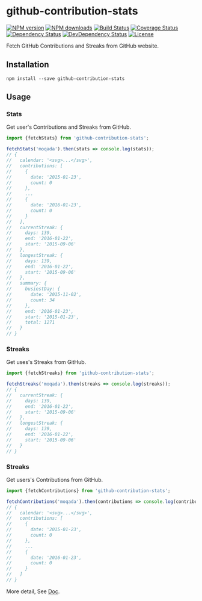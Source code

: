 # github-contribution-stats

[![NPM version][npm-image]][npm-url]
[![NPM downloads][npm-download-image]][npm-download-url]
[![Build Status][travis-image]][travis-url]
[![Coverage Status][codecov-image]][codecov-url]
[![Dependency Status][daviddm-image]][daviddm-url]
[![DevDependency Status][daviddm-dev-image]][daviddm-dev-url]
[![License][license-image]][license-url]

Fetch GitHub Contributions and Streaks from GitHub website.


## Installation

```
npm install --save github-contribution-stats
```


## Usage

### Stats

Get user's Contributions and Streaks from GitHub.

```javascript
import {fetchStats} from 'github-contribution-stats';

fetchStats('moqada').then(stats => console.log(stats));
// {
//   calendar: '<svg>...</svg>',
//   contributions: [
//     {
//       date: '2015-01-23',
//       count: 0
//     },
//     ...
//     {
//       date: '2016-01-23',
//       count: 0
//     }
//   ],
//   currentStreak: {
//     days: 139,
//     end: '2016-01-22',
//     start: '2015-09-06'
//   },
//   longestStreak: {
//     days: 139,
//     end: '2016-01-22',
//     start: '2015-09-06'
//   },
//   summary: {
//     busiestDay: {
//       date: '2015-11-02',
//       count: 34
//     },
//     end: '2016-01-23',
//     start: '2015-01-23',
//     total: 1271
//   }
// }
```


### Streaks

Get uses's Streaks from GitHub.

```javascript
import {fetchStreaks} from 'github-contribution-stats';

fetchStreaks('moqada').then(streaks => console.log(streaks));
// {
//   currentStreak: {
//     days: 139,
//     end: '2016-01-22',
//     start: '2015-09-06'
//   },
//   longestStreak: {
//     days: 139,
//     end: '2016-01-22',
//     start: '2015-09-06'
//   }
// }
```


### Streaks

Get users's Contributions from GitHub.

```javascript
import {fetchContributions} from 'github-contribution-stats';

fetchContributions('moqada').then(contributions => console.log(contributions));
// {
//   calendar: '<svg>...</svg>',
//   contributions: [
//     {
//       date: '2015-01-23',
//       count: 0
//     },
//     ...
//     {
//       date: '2016-01-23',
//       count: 0
//     }
//   ]
// }
```

More detail, See [Doc](https://moqada.github.io/github-contribution-stats/).

[npm-url]: https://www.npmjs.com/package/github-contribution-stats
[npm-image]: https://img.shields.io/npm/v/github-contribution-stats.svg?style=flat-square
[npm-download-url]: https://www.npmjs.com/package/github-contribution-stats
[npm-download-image]: https://img.shields.io/npm/dt/github-contribution-stats.svg?style=flat-square
[travis-url]: https://travis-ci.org/moqada/github-contribution-stats
[travis-image]: https://img.shields.io/travis/moqada/github-contribution-stats.svg?style=flat-square
[daviddm-url]: https://david-dm.org/moqada/github-contribution-stats
[daviddm-image]: https://img.shields.io/david/moqada/github-contribution-stats.svg?style=flat-square
[daviddm-dev-url]: https://david-dm.org/moqada/github-contribution-stats#info=devDependencies
[daviddm-dev-image]: https://img.shields.io/david/dev/moqada/github-contribution-stats.svg?style=flat-square
[codecov-url]: https://codecov.io/github/moqada/github-contribution-stats
[codecov-image]: https://img.shields.io/codecov/c/github/moqada/github-contribution-stats.svg?style=flat-square
[license-url]: http://opensource.org/licenses/MIT
[license-image]: https://img.shields.io/npm/l/github-contribution-stats.svg?style=flat-square
